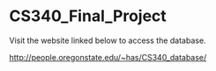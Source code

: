 # CS340_Final_Project

Visit the website linked below to access the database.

http://people.oregonstate.edu/~has/CS340_database/
